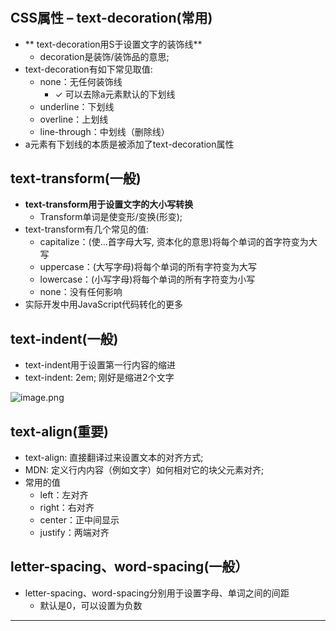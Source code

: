 # 

##  CSS属性 – text-decoration(常用)  

- ** text-decoration用S于设置文字的装饰线**
   -  decoration是装饰/装饰品的意思; 
- text-decoration有如下常见取值: 
   - none：无任何装饰线 
      - ✓ 可以去除a元素默认的下划线 
   - underline：下划线
   - overline：上划线 
   - line-through：中划线（删除线）
-  a元素有下划线的本质是被添加了text-decoration属性  
##  text-transform(一般)  

- **text-transform用于设置文字的大小写转换**
   - Transform单词是使变形/变换(形变); 
- text-transform有几个常见的值: 
   - capitalize：(使…首字母大写, 资本化的意思)将每个单词的首字符变为大写
   - uppercase：(大写字母)将每个单词的所有字符变为大写
   - lowercase：(小写字母)将每个单词的所有字符变为小写 
   - none：没有任何影响
- 实际开发中用JavaScript代码转化的更多  
##  text-indent(一般)  

- text-indent用于设置第一行内容的缩进
- text-indent: 2em; 刚好是缩进2个文字  

![image.png](https://cdn.nlark.com/yuque/0/2023/png/35551100/1682398975858-87e0be6b-c8b2-4fd9-bb1b-c3893b5a1d5f.png#averageHue=%23ff9897&clientId=ufc23b97f-28aa-4&from=paste&height=167&id=u3ba4251c&originHeight=211&originWidth=708&originalType=binary&ratio=1.2625000476837158&rotation=0&showTitle=false&size=67272&status=done&style=none&taskId=ue2e1aac1-cbf0-4728-ae45-964711adc68&title=&width=560.7920580272086)
##  text-align(重要)  

- text-align: 直接翻译过来设置文本的对齐方式;
- MDN: 定义行内内容（例如文字）如何相对它的块父元素对齐; 
- 常用的值
   - left：左对齐
   - right：右对齐
   - center：正中间显示
   - justify：两端对齐  
##  letter-spacing、word-spacing(一般）

- letter-spacing、word-spacing分别用于设置字母、单词之间的间距
   - 默认是0，可以设置为负数  

---

# 



